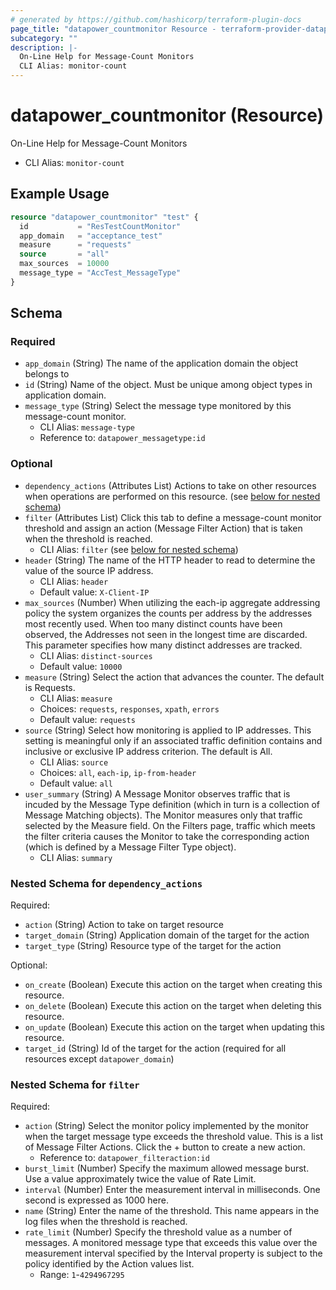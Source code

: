 ```yaml
---
# generated by https://github.com/hashicorp/terraform-plugin-docs
page_title: "datapower_countmonitor Resource - terraform-provider-datapower"
subcategory: ""
description: |-
  On-Line Help for Message-Count Monitors
  CLI Alias: monitor-count
---
```


# datapower_countmonitor (Resource)

On-Line Help for Message-Count Monitors
  - CLI Alias: `monitor-count`

## Example Usage

```terraform
resource "datapower_countmonitor" "test" {
  id           = "ResTestCountMonitor"
  app_domain   = "acceptance_test"
  measure      = "requests"
  source       = "all"
  max_sources  = 10000
  message_type = "AccTest_MessageType"
}
```

<!-- schema generated by tfplugindocs -->
## Schema

### Required

- `app_domain` (String) The name of the application domain the object belongs to
- `id` (String) Name of the object. Must be unique among object types in application domain.
- `message_type` (String) Select the message type monitored by this message-count monitor.
  - CLI Alias: `message-type`
  - Reference to: `datapower_messagetype:id`

### Optional

- `dependency_actions` (Attributes List) Actions to take on other resources when operations are performed on this resource. (see [below for nested schema](#nestedatt--dependency_actions))
- `filter` (Attributes List) Click this tab to define a message-count monitor threshold and assign an action (Message Filter Action) that is taken when the threshold is reached.
  - CLI Alias: `filter` (see [below for nested schema](#nestedatt--filter))
- `header` (String) The name of the HTTP header to read to determine the value of the source IP address.
  - CLI Alias: `header`
  - Default value: `X-Client-IP`
- `max_sources` (Number) When utilizing the each-ip aggregate addressing policy the system organizes the counts per address by the addresses most recently used. When too many distinct counts have been observed, the Addresses not seen in the longest time are discarded. This parameter specifies how many distinct addresses are tracked.
  - CLI Alias: `distinct-sources`
  - Default value: `10000`
- `measure` (String) Select the action that advances the counter. The default is Requests.
  - CLI Alias: `measure`
  - Choices: `requests`, `responses`, `xpath`, `errors`
  - Default value: `requests`
- `source` (String) Select how monitoring is applied to IP addresses. This setting is meaningful only if an associated traffic definition contains and inclusive or exclusive IP address criterion. The default is All.
  - CLI Alias: `source`
  - Choices: `all`, `each-ip`, `ip-from-header`
  - Default value: `all`
- `user_summary` (String) A Message Monitor observes traffic that is incuded by the Message Type definition (which in turn is a collection of Message Matching objects). The Monitor measures only that traffic selected by the Measure field. On the Filters page, traffic which meets the filter criteria causes the Monitor to take the corresponding action (which is defined by a Message Filter Type object).
  - CLI Alias: `summary`

<a id="nestedatt--dependency_actions"></a>
### Nested Schema for `dependency_actions`

Required:

- `action` (String) Action to take on target resource
- `target_domain` (String) Application domain of the target for the action
- `target_type` (String) Resource type of the target for the action

Optional:

- `on_create` (Boolean) Execute this action on the target when creating this resource.
- `on_delete` (Boolean) Execute this action on the target when deleting this resource.
- `on_update` (Boolean) Execute this action on the target when updating this resource.
- `target_id` (String) Id of the target for the action (required for all resources except `datapower_domain`)


<a id="nestedatt--filter"></a>
### Nested Schema for `filter`

Required:

- `action` (String) Select the monitor policy implemented by the monitor when the target message type exceeds the threshold value. This is a list of Message Filter Actions. Click the + button to create a new action.
  - Reference to: `datapower_filteraction:id`
- `burst_limit` (Number) Specify the maximum allowed message burst. Use a value approximately twice the value of Rate Limit.
- `interval` (Number) Enter the measurement interval in milliseconds. One second is expressed as 1000 here.
- `name` (String) Enter the name of the threshold. This name appears in the log files when the threshold is reached.
- `rate_limit` (Number) Specify the threshold value as a number of messages. A monitored message type that exceeds this value over the measurement interval specified by the Interval property is subject to the policy identified by the Action values list.
  - Range: `1`-`4294967295`
